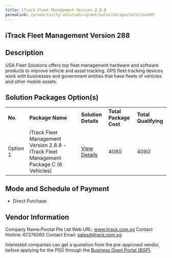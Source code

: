 ```yaml
---
title: iTrack Fleet Management Version 2.8.8
permalink: /productivity-solutions-grant/solutionrepo/solution695
---
```


## iTrack Fleet Management Version 288

## Description

USA Fleet Solutions offers top fleet management hardware and software products to improve vehicle and asset tracking. GPS fleet tracking devices work with businesses and government entities that have fleets of vehicles and other mobile assets.

## Solution Packages Option(s)

<table>
<tr>
<td><b>No.</b></td>
<td><b>Package Name</b></td>
<td><b>Solution Details</b></td>
<td><b>Total Package Cost</b></td>
<td><b>Total Qualifying</b></td>
</tr>
<tr>
<td>Option 1</td>
<td>iTrack Fleet Management Version 2.8.8 -iTrack Fleet Management Package C (6 Vehicles)</td>
<td><a href='https://www.gobusiness.gov.sg/images/psg/Desensitised_PIVOTAL_20200188_Annex_3_Part_3.pdf'>View Details</a></td>
<td>4080</td>
<td>4080</td>
</tr>
</table>

## Mode and Schedule of Payment

 - Direct Purchase

## Vendor Information

 Company Name:Pivotal Pte Ltd 
Web URL: www.itrack.com.sg 
Contact Hotline: 67276060 
Contact Email: sales@itrack.com.sg 


Interested companies can get a quotation from the pre-approved vendor, before applying for the PSG through the <a href='https://www.businessgrants.gov.sg/'>Business Grant Portal (BGP)</a>.

<script src="/jquery/resize-tables.js"></script>
